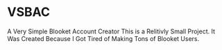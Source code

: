 # VSBAC
A Very Simple Blooket Account Creator
This is a Relitivly Small Project.
It Was Created Because I Got Tired of Making Tons of Blooket Users. 
